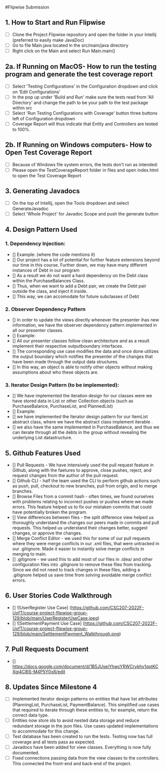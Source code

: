 #Flipwise Submission
## 1. How to Start and Run Flipwise
- [ ] Clone the Project Flipwise repository and open the folder in your Intellij (preferred to easily make JavaDoc)
- [ ] Go to file Main.java located in the src/main/java directory
- [ ] Right click on the Main and select Run Main.main() 

## 2a. If Running on MacOS- How to run the testing program and generate the test coverage report
- [ ] Select 'Testing Configurations' in the Configuration dropdown and click on 'Edit Configurations'
- [ ] In the pop up under 'Build and Run' make sure the tests read from 'All Directory' and change the path to be your path to the test package within src
- [ ] Select 'Run Testing Configurations with Coverage' button three buttons left of Configuration dropdown
- [ ] Coverage Report will thus indicate that Entity and Controllers are tested to 100%.

## 2b. If Running on Windows computers- How to Open Test Coverage Report
- [ ] Because of Windows file system errors, the tests don't run as intended: 
- [ ] Please open the TestCoverageReport folder in files and open index.html to open the Test Coverage Report

## 3. Generating Javadocs
- [ ] On the top of Intellij, open the Tools dropdown and select GenerateJavadoc
- [ ] Select 'Whole Project' for Javadoc Scope and push the generate button

## 4. Design Pattern Used
### 1. Dependency Injection:
- [] Example: (where the code mentions it)
- [] Our project has a lot of potential for further feature extensions beyond our time in this course. Further down, we may have many different instances of Debt in our program
- [] As a result we do not want a hard dependency on the Debt class within the PurchaseBalances Class.
- [] Thus, when we want to add a Debt pair, we create the Debt pair outside the class, and inject it inside.
- [] This way, we can accomodate for future subclasses of Debt
### 2. Observer Dependency Pattern
 - [] In order to update the views directly whenever the presenter ihas new information, we have the observer dependency pattern implemented in all our presenter classes.
 - [] Example:
 - [] All our presenter classes follow clean architecture and as a result implement their respective outputboundary interfaces.
 - [] The corresponding use case modifies the data and once done utilizes the output boundary which notifies the presenter of the changes that have been made through the output data structures.
  - [] In this way, an object is able to notify other objects without making assumptions about who these objects are. 
### 3. Iterator Design Pattern (to be implemented):
- [] We have implemented the iteration design for our classes were we have stored data in List or other Collection objects (such as PurchaseBalance, PurchaseList, and PlannedList)
- [] Example: 
- [] we have implemented the Iterator design pattern for our ItemList  abstract class, where we have the abstract class implement iterable .
- [] we also have the same implemented in PurchaseBalance, and thus we can iterate through all the debts in the group without revealing the underlying List datastructure.

## 5. Github Features Used
- [] Pull Requests - We have intensively used the pull request feature in Github, along with the faetures to approve, close pushes, reject, and request changes from the author of the pull request.
- [] Github CLI - half the team used the CLI to perform github actions such as push, pull, checkout to new branches, pull from origin, and to merge branches. 
- [] Browse Files from a commit hash - often times, we found ourselves with problems relating to incorrect pushes or pushes where we made errors. This feature helped us to fix our mistaken commits that could have potentially broken the program. 
- [] View differences between files - the split difference view helped us thoroughly understand the changes our peers made in commits and pull requests. This helped us understand their changes better, suggest changes, or approve the changes.
- [] Merge Conflict Editor - we used this for some of our pull requests where they were merge conflicts in our .xml files, that were untracked in our .gitignore. Made it easier to instantly solve merge conflicts in merging to main.
- [] .gitignore - we used this to add most of our files in .idea/ and other configuration files into .gitignore to remove these files from tracking. Since we did not need to track changes in these files, adding a .gitignore helped us save time from solving avoidable merge conflict errors.

## 6. User Stories Code Walkthrough
 - [] ![UserRegister Use Case] (https://github.com/CSC207-2022F-UofT/course-project-flipwise-group-129/blob/main/UserRegisterUseCase.jpeg)
 - [] ![SettlementPayment Use Case] (https://github.com/CSC207-2022F-UofT/course-project-flipwise-group-129/blob/main/SettlementPayment_Walkthrough.png)

## 7. Pull Requests Document
 - [] https://docs.google.com/document/d/1B5JUseiYhwcYRWCrykhv1qstKCXgi4C8lS-M4P5Y0x8/edit
 
## 8. Updates Since Milestone 4
- [ ] Implemented iterator design patterns on entities that have list attributes (PlanningList, PurchaseList, PaymentBalance). This simplified use cases that required to iterate through these entities to, for example, return the correct data type. 
- [ ] Entities now store ids to avoid nested data storage and reduce redundant storage in the json files. Use cases updated implementations to accommodate for this change.
- [ ] Test database has been created to run the tests. Testing now has full coverage and all tests pass as expected. 
- [ ] Javadocs have been added for view classes. Everything is now fully documented. 
- [ ] Fixed connections passing data from the view classes to the controllers. This connected the front-end and back-end of the project. 
